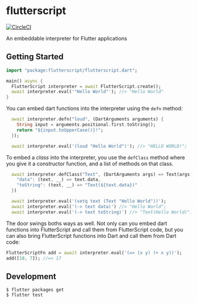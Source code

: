 # flutterscript

[![CircleCI](https://circleci.com/gh/cowboyd/flutterscript.svg?style=shield)](https://circleci.com/gh/cowboyd/flutterscript)

An embeddable interpreter for Flutter applications

## Getting Started

``` dart
import "package:flutterscript/flutterscript.dart";

main() async {
  FlutterScript interpreter = await FlutterScript.create();
  await interpreter.eval('"Hello World"'); //> "Hello World"
}
```

You can embed dart functions into the interpreter using the `defn`
method:

``` dart
  await interpreter.defn("loud", (DartArguments arguments) {
    String input = arguments.positional.first.toString();
    return "${input.toUpperCase()}!";
  });

  await interpreter.eval('(loud "Hello World")'); //> "HELLO WORLD!";
```

To embed a _class_ into the interpreter, you use the `defClass` method
where you give it a constructor function, and a list of methods on
that class.

``` dart
  await interpreter.defClass("Text", (DartArguments args) => Text(args[0]), {
    "data": (text, __) => text.data,
    "toString": (text, __) => "Text(${text.data})"
  })

  await interpreter.eval('(setq text (Text "Hello World"))');
  await interpreter.eval('(-> text data)') //> "Hello World";
  await interpreter.eval('(-> text toString)') //> "Text(Hello World)";
```

The door swings boths ways as well. Not only can you embed dart
functions into FlutterScript and call them from FlutterScript code,
but you can also bring FlutterScript functions into Dart and call them
from Dart code:

``` dart
FlutterScriptFn add = await interpreter.eval('(=> (x y) (+ x y))');
add([10, 7]); //=> 17
```

## Development


``` shell
$ flutter packages get
$ flutter test
```
